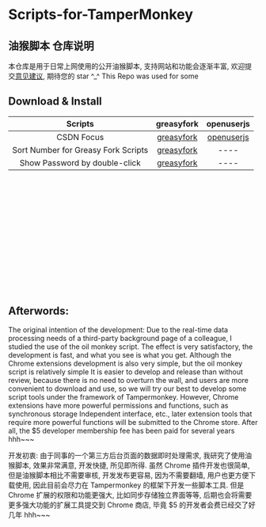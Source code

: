 # Scripts-for-TamperMonkey

## 油猴脚本 仓库说明

本仓库是用于日常上网使用的公开油猴脚本, 支持网站和功能会逐渐丰富, 欢迎提交[意见建议](https://github.com/Germxu/Scripts-for-TamperMonkey/issues/new), 期待您的 star ^\_^
This Repo was used for some 
## Download & Install

| Scripts       |                       greasyfork                   |                 openuserjs                       |
| :---------: | :------------------------------------------------------------------: | :------------------------------------------------------------: |
| CSDN Focus | [greasyfork](https://greasyfork.org/zh-CN/scripts/420352-csdn-focus) | [openuserjs](https://openuserjs.org/scripts/Germxu/CSDN_Focus) |
| Sort Number for Greasy Fork Scripts|[greasyfork](https://greasyfork.org/scripts/425068-sort-number-for-greasy-fork-scripts)|----|
|Show Password by double-click |[greasyfork](https://greasyfork.org/scripts/426577-show-password-by-double-click)|----|

&nbsp;

&nbsp;
&nbsp;

&nbsp;

&nbsp;
&nbsp;

&nbsp;

&nbsp;

&nbsp;
-----


## Afterwords:

The original intention of the development: Due to the real-time data processing needs of a third-party background page of a colleague, I studied the use of the oil monkey script. The effect is very satisfactory, the development is fast, and what you see is what you get. Although the Chrome extensions development is also very simple, but the oil monkey script is relatively simple It is easier to develop and release than without review, because there is no need to overturn the wall, and users are more convenient to download and use, so we will try our best to develop some script tools under the framework of Tampermonkey. However, Chrome extensions have more powerful permissions and functions, such as synchronous storage Independent interface, etc., later extension tools that require more powerful functions will be submitted to the Chrome store. After all, the $5 developer membership fee has been paid for several years hhh~~~

开发初衷: 由于同事的一个第三方后台页面的数据即时处理需求, 我研究了使用油猴脚本, 效果非常满意, 开发快捷, 所见即所得. 虽然 Chrome 插件开发也很简单, 但是油猴脚本相比不需要审核, 开发发布更容易, 因为不需要翻墙, 用户也更方便下载使用, 因此目前会尽力在 Tampermonkey 的框架下开发一些脚本工具. 但是 Chrome 扩展的权限和功能更强大, 比如同步存储独立界面等等, 后期也会将需要更多强大功能的扩展工具提交到 Chrome 商店, 毕竟 $5 的开发者会费已经交了好几年 hhh~~~
